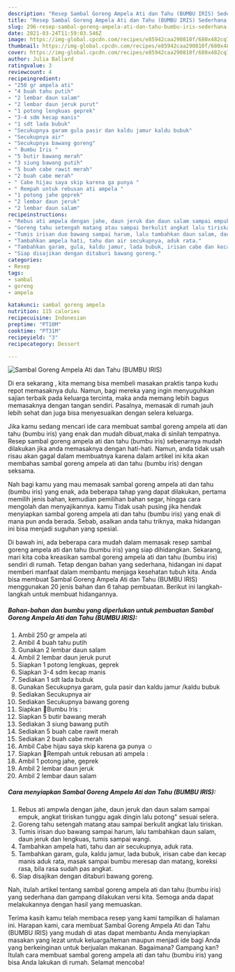 ```yaml
---
description: "Resep Sambal Goreng Ampela Ati dan Tahu (BUMBU IRIS) Sederhana Untuk Jualan"
title: "Resep Sambal Goreng Ampela Ati dan Tahu (BUMBU IRIS) Sederhana Untuk Jualan"
slug: 296-resep-sambal-goreng-ampela-ati-dan-tahu-bumbu-iris-sederhana-untuk-jualan
date: 2021-03-24T11:59:03.546Z
image: https://img-global.cpcdn.com/recipes/e85942caa290810f/680x482cq70/sambal-goreng-ampela-ati-dan-tahu-bumbu-iris-foto-resep-utama.jpg
thumbnail: https://img-global.cpcdn.com/recipes/e85942caa290810f/680x482cq70/sambal-goreng-ampela-ati-dan-tahu-bumbu-iris-foto-resep-utama.jpg
cover: https://img-global.cpcdn.com/recipes/e85942caa290810f/680x482cq70/sambal-goreng-ampela-ati-dan-tahu-bumbu-iris-foto-resep-utama.jpg
author: Julia Ballard
ratingvalue: 3
reviewcount: 4
recipeingredient:
- "250 gr ampela ati"
- "4 buah tahu putih"
- "2 lembar daun salam"
- "2 lembar daun jeruk purut"
- "1 potong lengkuas geprek"
- "3-4 sdm kecap manis"
- "1 sdt lada bubuk"
- "Secukupnya garam gula pasir dan kaldu jamur kaldu bubuk"
- "Secukupnya air"
- "Secukupnya bawang goreng"
- " Bumbu Iris "
- "5 butir bawang merah"
- "3 siung bawang putih"
- "5 buah cabe rawit merah"
- "2 buah cabe merah"
- " Cabe hijau saya skip karena ga punya "
- " Rempah untuk rebusan ati ampela "
- "1 potong jahe geprek"
- "2 lembar daun jeruk"
- "2 lembar daun salam"
recipeinstructions:
- "Rebus ati ampwla dengan jahe, daun jeruk dan daun salam sampai empuk, angkat tiriskan tunggu agak dingin lalu potong&#34; sesuai selera."
- "Goreng tahu setengah matang atau sampai berkulit angkat lalu tiriskan."
- "Tumis irisan duo bawang sampai harum, lalu tambahkan daun salam, daun jeruk dan lengkuas, tumis sampai wangi."
- "Tambahkan ampela hati, tahu dan air secukupnya, aduk rata."
- "Tambahkan garam, gula, kaldu jamur, lada bubuk, irisan cabe dan kecap manis aduk rata, masak sampai bumbu meresap dan matang, koreksi rasa, bila rasa sudah pas angkat."
- "Siap disajikan dengan ditaburi bawang goreng."
categories:
- Resep
tags:
- sambal
- goreng
- ampela

katakunci: sambal goreng ampela 
nutrition: 115 calories
recipecuisine: Indonesian
preptime: "PT10M"
cooktime: "PT31M"
recipeyield: "3"
recipecategory: Dessert

---
```



![Sambal Goreng Ampela Ati dan Tahu (BUMBU IRIS)](https://img-global.cpcdn.com/recipes/e85942caa290810f/680x482cq70/sambal-goreng-ampela-ati-dan-tahu-bumbu-iris-foto-resep-utama.jpg)

Di era  sekarang , kita memang bisa membeli masakan praktis tanpa kudu repot memasaknya dulu. Namun, bagi mereka yang ingin menyuguhkan sajian terbaik pada keluarga tercinta, maka anda memang lebih bagus memasaknya dengan tangan sendiri. Pasalnya, memasak di rumah jauh lebih sehat dan juga bisa menyesuaikan dengan selera keluarga.

Jika kamu sedang mencari ide cara membuat sambal goreng ampela ati dan tahu (bumbu iris) yang enak dan mudah dibuat,maka di sinilah tempatnya. Resep sambal goreng ampela ati dan tahu (bumbu iris)  sebenarnya mudah dilakukan jika anda memasaknya dengan hati-hati. Namun, anda tidak usah risau akan gagal dalam membuatnya 
karena dalam artikel ini kita akan membahas sambal goreng ampela ati dan tahu (bumbu iris) dengan seksama.  



Nah bagi kamu yang mau memasak sambal goreng ampela ati dan tahu (bumbu iris) yang enak, ada beberapa tahap yang dapat dilakukan, pertama memilih jenis bahan, kemudian pemilihan bahan segar, hingga cara mengolah dan menyajikannya. kamu Tidak usah pusing jika hendak menyiapkan sambal goreng ampela ati dan tahu (bumbu iris) yang enak di mana pun anda berada. Sebab, asalkan anda  tahu triknya, maka hidangan ini bisa menjadi suguhan yang spesial.

Di bawah ini, ada beberapa cara mudah dalam memasak resep sambal goreng ampela ati dan tahu (bumbu iris) yang siap dihidangkan. Sekarang, mari kita coba kreasikan sambal goreng ampela ati dan tahu (bumbu iris) sendiri di rumah. Tetap dengan bahan yang sederhana, hidangan ini dapat memberi manfaat dalam membantu menjaga kesehatan tubuh kita. Anda bisa membuat Sambal Goreng Ampela Ati dan Tahu (BUMBU IRIS) menggunakan 20 jenis bahan dan 6 tahap pembuatan. Berikut ini langkah-langkah untuk membuat hidangannya.

<!--inarticleads1-->

##### Bahan-bahan dan bumbu yang diperlukan untuk pembuatan Sambal Goreng Ampela Ati dan Tahu (BUMBU IRIS):

1. Ambil 250 gr ampela ati
1. Ambil 4 buah tahu putih
1. Gunakan 2 lembar daun salam
1. Ambil 2 lembar daun jeruk purut
1. Siapkan 1 potong lengkuas, geprek
1. Siapkan 3-4 sdm kecap manis
1. Sediakan 1 sdt lada bubuk
1. Gunakan Secukupnya garam, gula pasir dan kaldu jamur /kaldu bubuk
1. Sediakan Secukupnya air
1. Sediakan Secukupnya bawang goreng
1. Siapkan  🧄Bumbu Iris :
1. Siapkan 5 butir bawang merah
1. Sediakan 3 siung bawang putih
1. Sediakan 5 buah cabe rawit merah
1. Sediakan 2 buah cabe merah
1. Ambil  Cabe hijau saya skip karena ga punya ☺
1. Siapkan  🌱Rempah untuk rebusan ati ampela :
1. Ambil 1 potong jahe, geprek
1. Ambil 2 lembar daun jeruk
1. Ambil 2 lembar daun salam




<!--inarticleads2-->

##### Cara menyiapkan Sambal Goreng Ampela Ati dan Tahu (BUMBU IRIS):

1. Rebus ati ampwla dengan jahe, daun jeruk dan daun salam sampai empuk, angkat tiriskan tunggu agak dingin lalu potong&#34; sesuai selera.
1. Goreng tahu setengah matang atau sampai berkulit angkat lalu tiriskan.
1. Tumis irisan duo bawang sampai harum, lalu tambahkan daun salam, daun jeruk dan lengkuas, tumis sampai wangi.
1. Tambahkan ampela hati, tahu dan air secukupnya, aduk rata.
1. Tambahkan garam, gula, kaldu jamur, lada bubuk, irisan cabe dan kecap manis aduk rata, masak sampai bumbu meresap dan matang, koreksi rasa, bila rasa sudah pas angkat.
1. Siap disajikan dengan ditaburi bawang goreng.




Nah, itulah artikel tentang  sambal goreng ampela ati dan tahu (bumbu iris)  yang sederhana dan gampang dilakukan versi kita. Semoga anda dapat melakukannya dengan hasil yang memuaskan. 

Terima kasih kamu telah membaca resep yang kami tampilkan di halaman ini. Harapan kami, cara membuat  Sambal Goreng Ampela Ati dan Tahu (BUMBU IRIS) yang mudah di atas dapat membantu Anda menyiapkan masakan yang lezat untuk keluarga/teman maupun menjadi ide bagi Anda yang berkeinginan untuk berjualan makanan. Bagaimana? Gampang kan? Itulah cara membuat sambal goreng ampela ati dan tahu (bumbu iris) yang bisa Anda lakukan di rumah. Selamat mencoba!

